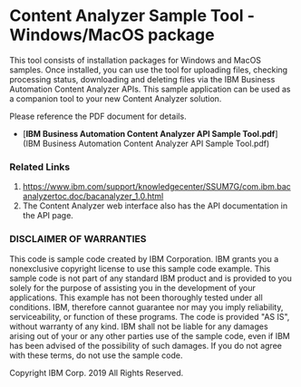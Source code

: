 # Content Analyzer Sample Tool - Windows/MacOS package

This tool consists of installation packages for Windows and MacOS samples. Once installed, you can use the tool for uploading files, checking processing status, downloading and deleting files via the IBM Business Automation Content Analyzer APIs. This sample application can be used as a companion tool to your new Content Analyzer solution.

Please reference the PDF document for details.
+ [**IBM Business Automation Content Analyzer API Sample Tool.pdf**](IBM Business Automation Content Analyzer API Sample Tool.pdf)

### Related Links
1.	https://www.ibm.com/support/knowledgecenter/SSUM7G/com.ibm.bacanalyzertoc.doc/bacanalyzer_1.0.html
2.	The Content Analyzer web interface also has the API documentation in the API page.


### DISCLAIMER OF WARRANTIES
 This code is sample code created by IBM Corporation. IBM grants you a
 nonexclusive copyright license to use this sample code example. This
 sample code is not part of any standard IBM product and is provided to you
 solely for the purpose of assisting you in the development of your
 applications. This example has not been thoroughly tested under all
 conditions. IBM, therefore cannot guarantee nor may you imply reliability,
 serviceability, or function of these programs. The code is provided "AS IS",
 without warranty of any kind. IBM shall not be liable for any damages
 arising out of your or any other parties use of the sample code, even if IBM
 has been advised of the possibility of such damages. If you do not agree with
 these terms, do not use the sample code.

 Copyright IBM Corp. 2019 All Rights Reserved.
